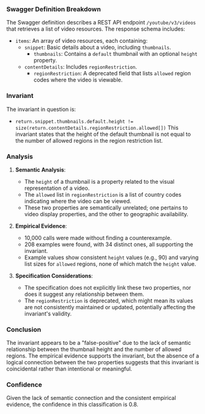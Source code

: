 ### Swagger Definition Breakdown
The Swagger definition describes a REST API endpoint `/youtube/v3/videos` that retrieves a list of video resources. The response schema includes:
- `items`: An array of video resources, each containing:
  - `snippet`: Basic details about a video, including `thumbnails`.
    - `thumbnails`: Contains a `default` thumbnail with an optional `height` property.
  - `contentDetails`: Includes `regionRestriction`.
    - `regionRestriction`: A deprecated field that lists `allowed` region codes where the video is viewable.

### Invariant
The invariant in question is:
- `return.snippet.thumbnails.default.height != size(return.contentDetails.regionRestriction.allowed[])`
This invariant states that the height of the default thumbnail is not equal to the number of allowed regions in the region restriction list.

### Analysis
1. **Semantic Analysis**:
   - The `height` of a thumbnail is a property related to the visual representation of a video.
   - The `allowed` list in `regionRestriction` is a list of country codes indicating where the video can be viewed.
   - These two properties are semantically unrelated; one pertains to video display properties, and the other to geographic availability.

2. **Empirical Evidence**:
   - 10,000 calls were made without finding a counterexample.
   - 208 examples were found, with 34 distinct ones, all supporting the invariant.
   - Example values show consistent `height` values (e.g., 90) and varying list sizes for `allowed` regions, none of which match the `height` value.

3. **Specification Considerations**:
   - The specification does not explicitly link these two properties, nor does it suggest any relationship between them.
   - The `regionRestriction` is deprecated, which might mean its values are not consistently maintained or updated, potentially affecting the invariant's validity.

### Conclusion
The invariant appears to be a "false-positive" due to the lack of semantic relationship between the thumbnail height and the number of allowed regions. The empirical evidence supports the invariant, but the absence of a logical connection between the two properties suggests that this invariant is coincidental rather than intentional or meaningful.

### Confidence
Given the lack of semantic connection and the consistent empirical evidence, the confidence in this classification is 0.8.
